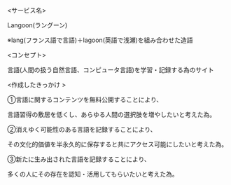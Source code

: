 <サービス名><br>

Langoon(ラングーン)  

※lang(フランス語で言語)＋lagoon(英語で浅瀬)を組み合わせた造語  



<コンセプト>  

言語(人間の扱う自然言語、コンピュータ言語)を学習・記録する為のサイト  


<作成したきっかけ >  

①言語に関するコンテンツを無料公開することにより、  

 言語習得の敷居を低くし、あらゆる人間の選択肢を増やしたいと考えた為。  

②消えゆく可能性のある言語を記録することにより、  

 その文化的価値を半永久的に保存すると共にアクセス可能にしたいと考えた為。  

③新たに生み出された言語を記録することにより、  

 多くの人にその存在を認知・活用してもらいたいと考えた為。  

